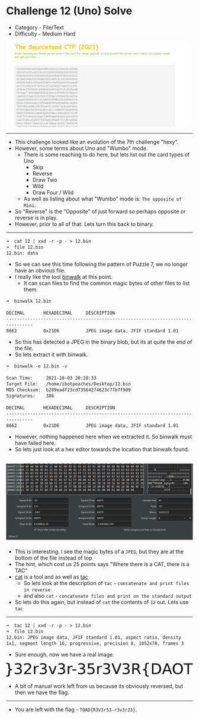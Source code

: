 # Challenge 12 (Uno) Solve

* Category - File/Text
* Difficulty - Medium Hard

![](challenge-12.png)

---

* This challenge looked like an evolution of the 7th challenge "hexy".
* However, some terms about Uno and "Wumbo" mode.
  * There is some reaching to do here, but lets list out the card types of Uno
    * Skip
    * Reverse
    * Draw Two
    * Wild
    * Draw Four / Wild
  * As well as listing about what "Wumbo" mode is: `The opposite of Mini`.
* So "Reverse" is the "Opposite" of just forward so perhaps opposite or reverse is in play.
* However, prior to all of that. Lets turn this back to binary.
---

```
➜  cat 12 | xxd -r -p - > 12.bin
➜  file 12.bin 
12.bin: data
```

* So we can see this time following the pattern of Puzzle 7, we no longer have an obvious file.
* I really like the tool [binwalk](http://manpages.org/binwalk) at this point.
  * It can scan files to find the common magic bytes of other files to list them.

```
➜  binwalk 12.bin 

DECIMAL       HEXADECIMAL     DESCRIPTION
--------------------------------------------------------------------------------
8662          0x21D6          JPEG image data, JFIF standard 1.01

```

* So this has detected a JPEG in the binary blob, but its at quite the end of the file.
* So lets extract it with binwalk.

```
➜  binwalk -e 12.bin -v       

Scan Time:     2021-10-03 20:20:33
Target File:   /home/ibotpeaches/Desktop/12.bin
MD5 Checksum:  b289eadf23cd73564274623c77b7f909
Signatures:    386

DECIMAL       HEXADECIMAL     DESCRIPTION
--------------------------------------------------------------------------------
8662          0x21D6          JPEG image data, JFIF standard 1.01
```

 * However, nothing happened here when we extracted it. So binwalk must have failed here.
 * So lets just look at a hex editor towards the location that binwalk found.

![](challenge-12-hex.png)
---

 * This is interesting. I see the magic bytes of a `JPEG`, but they are at the bottom of the file instead of top
 * The hint, which cost us 25 points says "Where there is a CAT, there is a TAC"
 * [cat](https://man7.org/linux/man-pages/man1/cat.1.html) is a tool and as well as [tac](https://man7.org/linux/man-pages/man1/tac.1.html)
   * So lets look at the description of `tac` - `concatenate and print files in reverse`
   * and also `cat` - `concatenate files and print on the standard output`
 * So lets do this again, but instead of `cat` the contents of `12` out. Lets use `tac`
---
 
```
➜  tac 12 | xxd -r -p - > 12.bin
➜  file 12.bin 
12.bin: JPEG image data, JFIF standard 1.01, aspect ratio, density 1x1, segment length 16, progressive, precision 8, 1052x78, frames 3
```

* Sure enough, now we have a real image.

![](challenge-12-solve.jpg)

* A bit of manual work left from us because its obviously reversed, but then we have the flag.

---
* You are left with the flag - `TOAD{R3V3r53-r3v3r23}`.